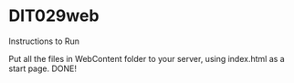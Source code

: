 DIT029web
=========

Instructions to Run

Put all the files in WebContent folder to your server, using index.html as a start page. DONE!
